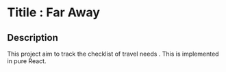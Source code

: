 # Titile : Far Away

## Description

This project aim to track the checklist of travel needs . This is implemented in pure React.
